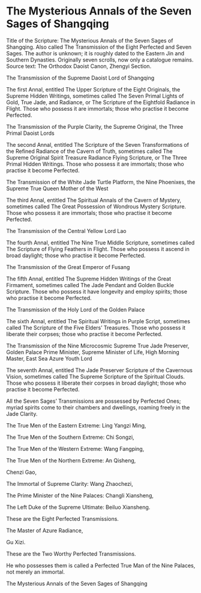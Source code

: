# The Mysterious Annals of the Seven Sages of Shangqing

Title of the Scripture: The Mysterious Annals of the Seven Sages of Shangqing. Also called The Transmission of the Eight Perfected and Seven Sages. The author is unknown; it is roughly dated to the Eastern Jin and Southern Dynasties. Originally seven scrolls, now only a catalogue remains. Source text: The Orthodox Daoist Canon, Zhengyi Section.

The Transmission of the Supreme Daoist Lord of Shangqing

The first Annal, entitled The Upper Scripture of the Eight Originals, the Supreme Hidden Writings, sometimes called The Seven Primal Lights of Gold, True Jade, and Radiance, or The Scripture of the Eightfold Radiance in Flight. Those who possess it are immortals; those who practise it become Perfected.

The Transmission of the Purple Clarity, the Supreme Original, the Three Primal Daoist Lords

The second Annal, entitled The Scripture of the Seven Transformations of the Refined Radiance of the Cavern of Truth, sometimes called The Supreme Original Spirit Treasure Radiance Flying Scripture, or The Three Primal Hidden Writings. Those who possess it are immortals; those who practise it become Perfected.

The Transmission of the White Jade Turtle Platform, the Nine Phoenixes, the Supreme True Queen Mother of the West

The third Annal, entitled The Spiritual Annals of the Cavern of Mystery, sometimes called The Great Possession of Wondrous Mystery Scripture. Those who possess it are immortals; those who practise it become Perfected.

The Transmission of the Central Yellow Lord Lao

The fourth Annal, entitled The Nine True Middle Scripture, sometimes called The Scripture of Flying Feathers in Flight. Those who possess it ascend in broad daylight; those who practise it become Perfected.

The Transmission of the Great Emperor of Fusang

The fifth Annal, entitled The Supreme Hidden Writings of the Great Firmament, sometimes called The Jade Pendant and Golden Buckle Scripture. Those who possess it have longevity and employ spirits; those who practise it become Perfected.

The Transmission of the Holy Lord of the Golden Palace

The sixth Annal, entitled The Spiritual Writings in Purple Script, sometimes called The Scripture of the Five Elders’ Treasures. Those who possess it liberate their corpses; those who practise it become Perfected.

The Transmission of the Nine Microcosmic Supreme True Jade Preserver, Golden Palace Prime Minister, Supreme Minister of Life, High Morning Master, East Sea Azure Youth Lord

The seventh Annal, entitled The Jade Preserver Scripture of the Cavernous Vision, sometimes called The Supreme Scripture of the Spiritual Clouds. Those who possess it liberate their corpses in broad daylight; those who practise it become Perfected.

All the Seven Sages’ Transmissions are possessed by Perfected Ones; myriad spirits come to their chambers and dwellings, roaming freely in the Jade Clarity.

The True Men of the Eastern Extreme: Ling Yangzi Ming,

The True Men of the Southern Extreme: Chi Songzi,

The True Men of the Western Extreme: Wang Fangping,

The True Men of the Northern Extreme: An Qisheng,

Chenzi Gao,

The Immortal of Supreme Clarity: Wang Zhaochezi,

The Prime Minister of the Nine Palaces: Changli Xiansheng,

The Left Duke of the Supreme Ultimate: Beiluo Xiansheng.

These are the Eight Perfected Transmissions.

The Master of Azure Radiance,

Gu Xizi.

These are the Two Worthy Perfected Transmissions.

He who possesses them is called a Perfected True Man of the Nine Palaces, not merely an immortal.

The Mysterious Annals of the Seven Sages of Shangqing
